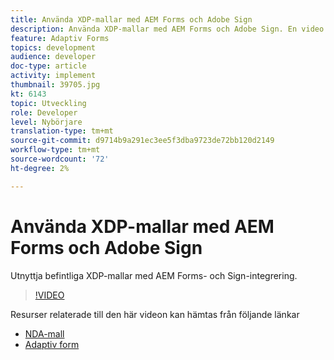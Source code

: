 ```yaml
---
title: Använda XDP-mallar med AEM Forms och Adobe Sign
description: Använda XDP-mallar med AEM Forms och Adobe Sign. En video som detaljerat utnyttjar befintliga XDP-mallar med AEM Forms- och Sign-integrering.
feature: Adaptiv Forms
topics: development
audience: developer
doc-type: article
activity: implement
thumbnail: 39705.jpg
kt: 6143
topic: Utveckling
role: Developer
level: Nybörjare
translation-type: tm+mt
source-git-commit: d9714b9a291ec3ee5f3dba9723de72bb120d2149
workflow-type: tm+mt
source-wordcount: '72'
ht-degree: 2%

---
```


# Använda XDP-mallar med AEM Forms och Adobe Sign

Utnyttja befintliga XDP-mallar med AEM Forms- och Sign-integrering.

>[!VIDEO](https://video.tv.adobe.com/v/39705/?quality=9&learn=on)

Resurser relaterade till den här videon kan hämtas från följande länkar

* [NDA-mall](assets/nda-agreement-xdp-template.zip)
* [Adaptiv form](assets/nda-agreement-af-with-xdp-template.zip)
